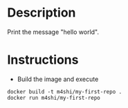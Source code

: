 # Description
Print the message "hello world".


# Instructions
- Build the image and execute
```
docker build -t m4shi/my-first-repo .
docker run m4shi/my-first-repo
```
